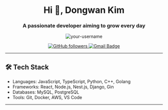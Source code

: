 <h1 align="center">Hi 👋, Dongwan Kim</h1>
<h3 align="center">A passionate developer aiming to grow every day</h3>

<p align="center">
  <img src="https://komarev.com/ghpvc/?username=KimDwDev&label=Profile%20views&color=0e75b6&style=flat" alt="your-username" />
</p>

<p align="center">
  <a href="https://github.com/KimDwDev">
    <img src="https://img.shields.io/github/KimDwDev?label=Follow&style=social" alt="GitHub followers">
  </a>
  <a href="dongwan123456789@email.com">
    <img src="https://img.shields.io/badge/Email-D14836?style=flat&logo=gmail&logoColor=white" alt="Gmail Badge"/>
  </a>
</p>

---

<h2>🛠 Tech Stack</h2>
<ul>
  <li>Languages: JavaScript, TypeScript, Python, C++, Golang</li>
  <li>Frameworks: React, Node.js, Nest.js, Django, Gin</li>
  <li>Databases: MySQL, PostgreSQL</li>
  <li>Tools: Git, Docker, AWS, VS Code</li>
</ul>

---

